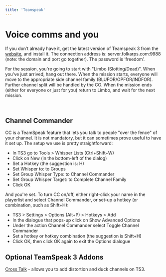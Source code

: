```yaml
---
title: 'Teamspeak'
---
```


# Voice comms and you

If you don’t already have it, get the latest version of Teamspeak 3 from the [website](https://www.teamspeak.com/downloads), and install it. The connection address is: server.folkarps.com:9988 (note: the domain and port go together). The password is ‘freedom’.

For the session, you're going to start with "Limbo (Slotting/Dead)". When you've just arrived, hang out there. When the mission starts, everyone will move to the appropriate side channel family (BLUFOR/OPFOR/INDFOR). Further channel split will be handled by the CO. When the mission ends (either for everyone or just for you) return to Limbo, and wait for the next mission.

<teamspeak-button></teamspeak-button><br />

## Channel Commander

CC is a TeamSpeak feature that lets you talk to people "over the fence" of your channel. It is not mandatory, but it can sometimes prove useful to have it set up. The setup we use is pretty straightforward:

- In TS3 go to Tools > Whisper Lists (Ctrl+Shift+W)
- Click on New (in the bottom-left of the dialog)
- Set a Hotkey (the suggestion is: H)
- Set Whisper to: to Groups
- Set Group Whisper Type: to Channel Commander
- Set Group Whisper Target: to Complete Channel Family
- Click OK

And you're set. To turn CC on/off, either right-click your name in the playerlist and select Channel Commander, or set-up a hotkey (or combination, such as Shift+H):

- TS3 > Settings > Options (Alt+P) > Hotkeys > Add
- In the dialogue that pops-up click on Show Advanced Options
- Under the action Channel Commander select Toggle Channel Commander
- Set a hotkey or hotkey combination (the suggestion is Shift+H)
- Click OK, then click OK again to exit the Options dialogue

## Optional TeamSpeak 3 Addons

[Cross Talk](http://addons.teamspeak.com/directory/addon/miscellaneous-plugins/CrossTalk.html) - allows you to add distortion and duck channels on TS3.
